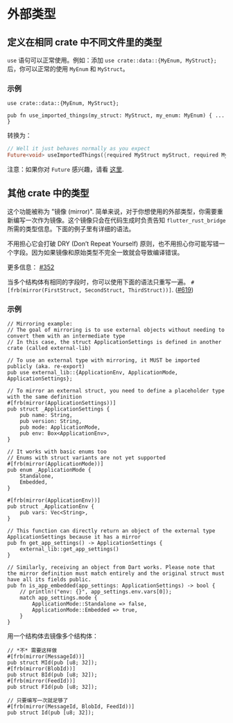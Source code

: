 # 外部类型

## 定义在相同 crate 中不同文件里的类型

`use` 语句可以正常使用。例如：添加 `use crate::data::{MyEnum, MyStruct};`后，你可以正常的使用 `MyEnum` 和
`MyStruct`。

### 示例

```rust,noplayground
use crate::data::{MyEnum, MyStruct};

pub fn use_imported_things(my_struct: MyStruct, my_enum: MyEnum) { ... }
```

转换为：

```Dart
// Well it just behaves normally as you expect
Future<void> useImportedThings({required MyStruct myStruct, required MyEnum myEnum});
```

注意：如果你对 `Future` 感兴趣，请看 [这里](async_dart.md).

## 其他 crate 中的类型

这个功能被称为 "镜像 (mirror)". 简单来说，对于你想使用的外部类型，你需要重新编写一次作为镜像。这个镜像只会在代码生成时负责告知
`flutter_rust_bridge` 所需的类型信息。下面的例子里有详细的语法。

不用担心它会打破 DRY (Don’t Repeat Yourself) 原则，也不用担心你可能写错一个字段。因为如果镜像和原始类型不完全一致就会导致编译错误。

更多信息： [#352](https://github.com/fzyzcjy/flutter_rust_bridge/pull/352)

当多个结构体有相同的字段时，你可以使用下面的语法只重写一遍。
`#[frb(mirror(FirstStruct, SecondStruct, ThirdStruct))]`.
([#619](https://github.com/fzyzcjy/flutter_rust_bridge/pull/619))

### 示例

<!-- TODO! -->

```rust,noplayground
// Mirroring example:
// The goal of mirroring is to use external objects without needing to convert them with an intermediate type
// In this case, the struct ApplicationSettings is defined in another crate (called external-lib)

// To use an external type with mirroring, it MUST be imported publicly (aka. re-export)
pub use external_lib::{ApplicationEnv, ApplicationMode, ApplicationSettings};

// To mirror an external struct, you need to define a placeholder type with the same definition
#[frb(mirror(ApplicationSettings))]
pub struct _ApplicationSettings {
    pub name: String,
    pub version: String,
    pub mode: ApplicationMode,
    pub env: Box<ApplicationEnv>,
}

// It works with basic enums too
// Enums with struct variants are not yet supported
#[frb(mirror(ApplicationMode))]
pub enum _ApplicationMode {
    Standalone,
    Embedded,
}

#[frb(mirror(ApplicationEnv))]
pub struct _ApplicationEnv {
    pub vars: Vec<String>,
}

// This function can directly return an object of the external type ApplicationSettings because it has a mirror
pub fn get_app_settings() -> ApplicationSettings {
    external_lib::get_app_settings()
}

// Similarly, receiving an object from Dart works. Please note that the mirror definition must match entirely and the original struct must have all its fields public.
pub fn is_app_embedded(app_settings: ApplicationSettings) -> bool {
    // println!("env: {}", app_settings.env.vars[0]);
    match app_settings.mode {
        ApplicationMode::Standalone => false,
        ApplicationMode::Embedded => true,
    }
}
```

用一个结构体去镜像多个结构体：

```rust,noplayground
// *不* 需要这样做
#[frb(mirror(MessageId))]
pub struct MId(pub [u8; 32]);
#[frb(mirror(BlobId))]
pub struct BId(pub [u8; 32]);
#[frb(mirror(FeedId))]
pub struct FId(pub [u8; 32]);

// 只要编写一次就足够了
#[frb(mirror(MessageId, BlobId, FeedId))]
pub struct Id(pub [u8; 32]);
```
